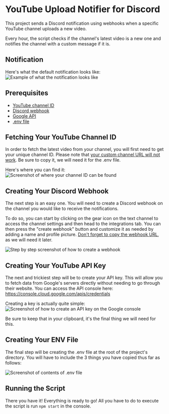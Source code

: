 # YouTube Upload Notifier for Discord

This project sends a Discord notification using webhooks when a specific YouTube channel uploads a new video.

Every hour, the script checks if the channel's latest video is a new one and notifies the channel with a custom message if it is.

## Notification
Here's what the default notification looks like:
![Example of what the notification looks like](https://imgur.com/a/NkBqGAt)

## Prerequisites
- [YouTube channel ID](#fetching-your-youtube-channel-id)
- [Discord webhook](#creating-your-discord-webhook)
- [Google API](#creating-your-youtube-api-key)
- [.env file](#creating-your-env-file)

## Fetching Your YouTube Channel ID
In order to fetch the latest video from your channel, you will first need to get your unique channel ID. Please note that <ins>your custom channel URL will not work</ins>. Be sure to copy it, we will need it for the .env file.

Here's where you can find it:
![Screenshot of where your channel ID can be found](https://imgur.com/a/gHxnLIx)

## Creating Your Discord Webhook
The next step is an easy one. You will need to create a Discord webhook on the channel you would like to receive the notifications. 

To do so, you can start by clicking on the gear icon on the text channel to access the channel settings and then head to the integrations tab. You can then press the "create webhook" button and customize it as needed by adding a name and profile picture. <ins>Don't forget to copy the webhook URL</ins>, as we will need it later. 

![Step by step screenshot of how to create a webhook](https://imgur.com/a/74xrjpj)

## Creating Your YouTube API Key
The next and trickiest step will be to create your API key. This will allow you to fetch data from Google's servers directly without needing to go through their website. You can access the API console here: https://console.cloud.google.com/apis/credentials

Creating a key is actually quite simple:
![Screenshot of how to create an API key on the Google console](https://imgur.com/a/b5NgJvp)

Be sure to keep that in your clipboard, it's the final thing we will need for this. 

## Creating Your ENV File
The final step will be creating the .env file at the root of the project's directory. You will have to include the 3 things you have copied thus far as follows:

![Screenshot of contents of .env file](https://imgur.com/a/wEQZahb)

## Running the Script
There you have it! Everything is ready to go! All you have to do to execute the script is run `npm start` in the console. 